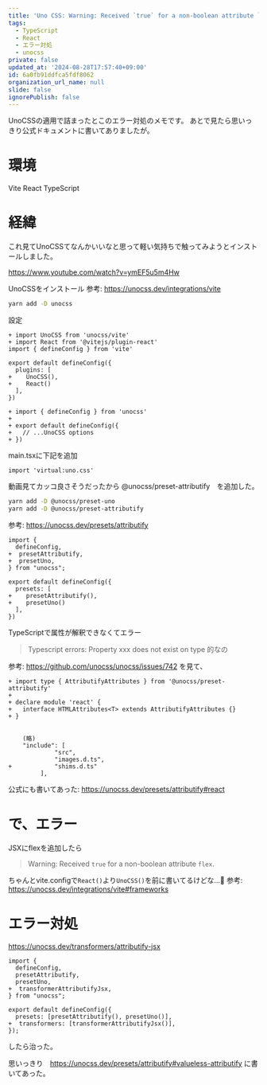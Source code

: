 ```yaml
---
title: 'Uno CSS: Warning: Received `true` for a non-boolean attribute `flex`.'
tags:
  - TypeScript
  - React
  - エラー対処
  - unocss
private: false
updated_at: '2024-08-28T17:57:40+09:00'
id: 6a0fb91ddfca5fdf8062
organization_url_name: null
slide: false
ignorePublish: false
---
```

UnoCSSの適用で詰まったとこのエラー対処のメモです。
あとで見たら思いっきり公式ドキュメントに書いてありましたが。

# 環境
Vite
React
TypeScript


# 経緯
これ見てUnoCSSてなんかいいなと思って軽い気持ちで触ってみようとインストールしました。

https://www.youtube.com/watch?v=ymEF5u5m4Hw



UnoCSSをインストール 
参考: https://unocss.dev/integrations/vite
```zsh
yarn add -D unocss
```
設定
```diff_typescript: vite.config.ts
+ import UnoCSS from 'unocss/vite'
+ import React from '@vitejs/plugin-react'
import { defineConfig } from 'vite'

export default defineConfig({
  plugins: [
+    UnoCSS(),
+    React()
  ],
})

```

```diff_typescript: uno.config.ts(新規作成)
+ import { defineConfig } from 'unocss'
+ 
+ export default defineConfig({
+   // ...UnoCSS options
+ })
```

main.tsxに下記を追加
```
import 'virtual:uno.css'
```


動画見てカッコ良さそうだったから
@unocss/preset-attributify　を追加した。

```zsh
yarn add -D @unocss/preset-uno
yarn add -D @unocss/preset-attributify
```


参考: https://unocss.dev/presets/attributify
```diff_typescript: uno.config.ts
import {
  defineConfig,
+  presetAttributify,
+  presetUno,
} from "unocss";

export default defineConfig({
  presets: [
+    presetAttributify(),
+    presetUno()
  ],
})
```

TypeScriptで属性が解釈できなくてエラー
> Typescript errors: Property xxx does not exist on type
的なの

参考: https://github.com/unocss/unocss/issues/742
を見て、

```diff_typescript: shims.d.ts (新規作成)
+ import type { AttributifyAttributes } from '@unocss/preset-attributify'
+ 
+ declare module 'react' {
+   interface HTMLAttributes<T> extends AttributifyAttributes {}
+ }
```

```diff_json: tsconfig.json

    (略)
    "include": [
             "src", 
             "images.d.ts", 
+            "shims.d.ts"
         ],
```
公式にも書いてあった: https://unocss.dev/presets/attributify#react



# で、エラー
JSXにflexを追加したら
> Warning: Received `true` for a non-boolean attribute `flex`.


ちゃんとvite.configで`React()`より`UnoCSS()`を前に書いてるけどな...🤔
参考: https://unocss.dev/integrations/vite#frameworks


# エラー対処
https://unocss.dev/transformers/attributify-jsx

```diff_typescript: uno.config.ts
import {
  defineConfig,
  presetAttributify,
  presetUno,
+  transformerAttributifyJsx,
} from "unocss";

export default defineConfig({
  presets: [presetAttributify(), presetUno()],
+  transformers: [transformerAttributifyJsx()],
});
```

したら治った。

思いっきり　https://unocss.dev/presets/attributify#valueless-attributify に書いてあった。
